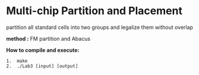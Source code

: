 #  Multi-chip Partition and Placement
partition all standard cells into two groups and legalize them without overlap

**method :** FM partition and Abacus  

**How to compile and execute:**

    1.  make  
    2.  ./Lab3 [input] [output]  
